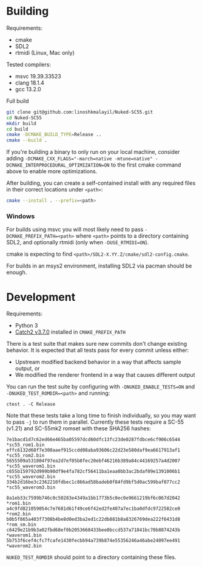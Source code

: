 # Building

Requirements:

- cmake
- SDL2
- rtmidi (Linux, Mac only)

Tested compilers:

- msvc 19.39.33523
- clang 18.1.4
- gcc 13.2.0

Full build

```bash
git clone git@github.com:linoshkmalayil/Nuked-SC55.git
cd Nuked-SC55
mkdir build
cd build
cmake -DCMAKE_BUILD_TYPE=Release ..
cmake --build .
```

If you're building a binary to only run on your local machine, consider adding
`-DCMAKE_CXX_FLAGS="-march=native -mtune=native"
-DCMAKE_INTERPROCEDURAL_OPTIMIZATION=ON` to the first cmake command above to
enable more optimizations.

After building, you can create a self-contained install with any required files
in their correct locations under `<path>`:

```bash
cmake --install . --prefix=<path>
```

### Windows

For builds using msvc you will most likely need to pass
`-DCMAKE_PREFIX_PATH=<path>` where `<path>` points to a directory containing
SDL2, and optionally rtmidi (only when `-DUSE_RTMIDI=ON`).

cmake is expecting to find `<path>/SDL2-X.YY.Z/cmake/sdl2-config.cmake`.

For builds in an msys2 environment, installing SDL2 via pacman should be
enough.

# Development

Requirements:

- Python 3
- [Catch2 v3.7.0](https://github.com/catchorg/Catch2) installed in
  `CMAKE_PREFIX_PATH`

There is a test suite that makes sure new commits don't change existing
behavior. It is expected that all tests pass for every commit unless either:

- Upstream modified backend behavior in a way that affects sample output, or
- We modified the renderer frontend in a way that causes different output

You can run the test suite by configuring with `-DNUKED_ENABLE_TESTS=ON` and
`-DNUKED_TEST_ROMDIR=<path>` and running:

```
ctest . -C Release
```

Note that these tests take a long time to finish individually, so you may want
to pass `-j` to run them in parallel. Currently these tests require a SC-55
(v1.21) and SC-55mk2 romset with these SHA256 hashes:

```
7e1bacd1d7c62ed66e465ba05597dcd60dfc13fc23de0287fdbce6cf906c6544 *sc55_rom1.bin
effc6132d68f7e300aaef915ccdd08aba93606c22d23e580daf9ea6617913af1 *sc55_rom2.bin
5655509a531804f97ea2d7ef05b8fec20ebf46216b389a84c44169257a4d2007 *sc55_waverom1.bin
c655b159792d999b90df9e4fa782cf56411ba1eaa0bb3ac2bdaf09e1391006b1 *sc55_waverom2.bin
334b2d16be3c2362210fdbec1c866ad58badeb0f84fd9bf5d0ac599baf077cc2 *sc55_waverom3.bin

8a1eb33c7599b746c0c50283e4349a1bb1773b5c0ec0e9661219bf6c067d2042 *rom1.bin
a4c9fd821059054c7e7681d61f49ce6f42ed2fe407a7ec1ba0dfdc9722582ce0 *rom2.bin
b0b5f865a403f7308b4be8d0ed3ba2ed1c22db881b8a8326769dea222f6431d8 *rom_sm.bin
c6429e21b9b3a02fbd68ef0b2053668433bee0bccd537a71841bc70b8874243b *waverom1.bin
5b753f6cef4cfc7fcafe1430fecbb94a739b874e55356246a46abe24097ee491 *waverom2.bin
```

`NUKED_TEST_ROMDIR` should point to a directory containing these files.
